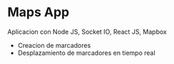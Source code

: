 # Maps App

Aplicacion con Node JS, Socket IO, React JS, Mapbox

- Creacion de marcadores
- Desplazamiento de marcadores en tiempo real
